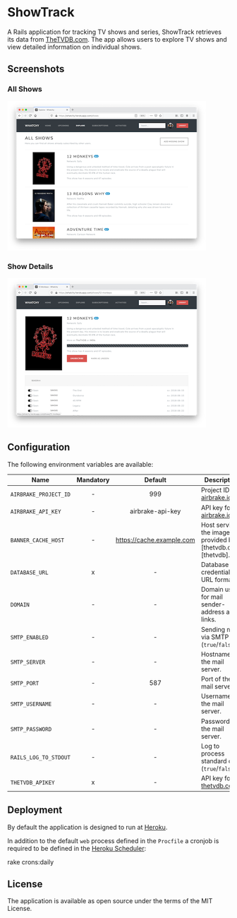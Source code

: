 # ShowTrack

A Rails application for tracking TV shows and series, ShowTrack retrieves its data from [TheTVDB.com](https://www.thetvdb.com). The app allows users to explore TV shows and view detailed information on individual shows.

## Screenshots

### All Shows
[![Screenshot - Explore View](docs/screenshot_explore_thumb.png)](docs/screenshot_explore.png)

### Show Details
[![Screenshot - Show View](docs/screenshot_show_thumb.png)](docs/screenshot_show.png)

## Configuration

The following environment variables are available:

| Name                  | Mandatory |          Default          | Description                                                 |
| --------------------- | :-------: | :-----------------------: | ----------------------------------------------------------- |
| `AIRBRAKE_PROJECT_ID` |     -     |            999            | Project ID on [airbrake.io](https://airbrake.io)            |
| `AIRBRAKE_API_KEY`    |     -     |     airbrake-api-key      | API key for [airbrake.io](https://airbrake.io)              |
| `BANNER_CACHE_HOST`   |     -     | https://cache.example.com | Host serving the images provided by [thetvdb.com][thetvdb]. |
| `DATABASE_URL`        |     x     |             -             | Database credentials in URL format.                         |
| `DOMAIN`              |     -     |             -             | Domain used for mail sender-address and links.              |
| `SMTP_ENABLED`        |     -     |             -             | Sending mails via SMTP (`true`/`false`).                    |
| `SMTP_SERVER`         |     -     |             -             | Hostname of the mail server.                                |
| `SMTP_PORT`           |     -     |            587            | Port of the mail server.                                    |
| `SMTP_USERNAME`       |     -     |             -             | Username for the mail server.                               |
| `SMTP_PASSWORD`       |     -     |             -             | Password for the mail server.                               |
| `RAILS_LOG_TO_STDOUT` |     -     |             -             | Log to process standard out (`true`/`false`).               |
| `THETVDB_APIKEY`      |     x     |             -             | API key for [thetvdb.com](https://thetvdb.com).             |

## Deployment

By default the application is designed to run at [Heroku](https://www.heroku.com).

In addition to the default `web` process defined in the `Procfile` a cronjob is required to be defined in the [Heroku Scheduler](https://devcenter.heroku.com/articles/scheduler):



rake crons:daily


## License

The application is available as open source under the terms of the MIT License.
